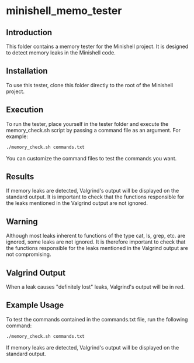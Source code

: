 # minishell_memo_tester

## Introduction
This folder contains a memory tester for the Minishell project. It is designed to detect memory leaks in the Minishell code.

## Installation
To use this tester, clone this folder directly to the root of the Minishell project.

## Execution
To run the tester, place yourself in the tester folder and execute the memory_check.sh script by passing a command file as an argument. For example:

```bash
./memory_check.sh commands.txt
```

You can customize the command files to test the commands you want.

## Results
If memory leaks are detected, Valgrind's output will be displayed on the standard output. It is important to check that the functions responsible for the leaks mentioned in the Valgrind output are not ignored.

## Warning
Although most leaks inherent to functions of the type cat, ls, grep, etc. are ignored, some leaks are not ignored. It is therefore important to check that the functions responsible for the leaks mentioned in the Valgrind output are not compromising.

## Valgrind Output
When a leak causes "definitely lost" leaks, Valgrind's output will be in red.

## Example Usage
To test the commands contained in the commands.txt file, run the following command:

```bash
./memory_check.sh commands.txt
```

If memory leaks are detected, Valgrind's output will be displayed on the standard output.
